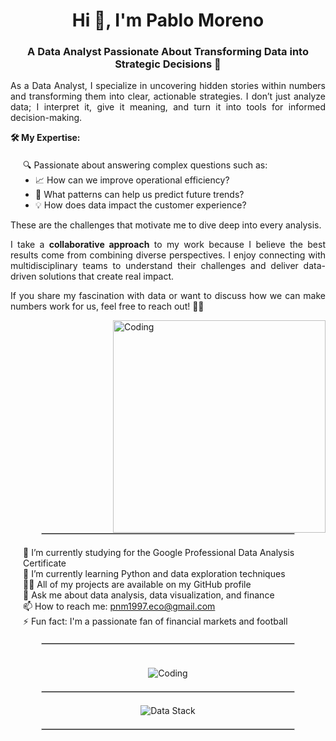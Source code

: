  <h1 align="center">Hi 👋, I'm Pablo Moreno</h1>
<h3 align="center">A Data Analyst Passionate About Transforming Data into Strategic Decisions 🚀</h3>

<div style="text-align: justify; max-width: 800px; margin: 0 auto;">
  <p>
    As a Data Analyst, I specialize in uncovering hidden stories within numbers and transforming them into clear, actionable strategies. I don’t just analyze data; I interpret it, give it meaning, and turn it into tools for informed decision-making.
  </p>
  <p>
    <strong>🛠️ My Expertise:</strong><br>
    <ul style="list-style-type: none; padding-left: 20px;">
      <li style="margin-top: 20px;">🔍 Passionate about answering complex questions such as:
        <ul style="list-style-type: disc; padding-left: 20px;">
          <li>📈 How can we improve operational efficiency?</li>
          <li>🔮 What patterns can help us predict future trends?</li>
          <li>💡 How does data impact the customer experience?</li>
        </ul>
      </li>
    </ul>
    These are the challenges that motivate me to dive deep into every analysis.
  </p>
  <p>
    I take a <strong>collaborative approach</strong> to my work because I believe the best results come from combining diverse perspectives. I enjoy connecting with multidisciplinary teams to understand their challenges and deliver data-driven solutions that create real impact.
  </p>
  <p>
    If you share my fascination with data or want to discuss how we can make numbers work for us, feel free to reach out! 🚀✨
  </p>
</div>
</div>
<img align="right" alt="Coding" width="340" src="https://user-images.githubusercontent.com/74038190/229223263-cf2e4b07-2615-4f87-9c38-e37600f8381a.gif">
<br><br>
<hr style="border: 1px solid #ccc; width: 80%; margin: 20px auto;">
<div style="text-align: left; max-width: 800px; margin: 0 auto;">
  <ul style="list-style-type: none; padding-left: 20px;">
    <li>🔭 I’m currently studying for the Google Professional Data Analysis Certificate</li>
    <li>🌱 I’m currently learning Python and data exploration techniques</li>
    <li>👨‍💻 All of my projects are available on my GitHub profile</li>
    <li>💬 Ask me about data analysis, data visualization, and finance</li>
    <li>📫 How to reach me: <a href="mailto:pnm1997.eco@gmail.com">pnm1997.eco@gmail.com</a></li>
    <li>⚡ Fun fact: I'm a passionate fan of financial markets and football</li>
  </ul>
</div>
<hr style="border: 1px solid #ccc; width: 80%; margin: 20px auto;">
<br>
<div style="text-align: center;">
  <img alt="Coding" src="https://i.imgur.com/UspWpbB.png" style="max-width: 100%; height: auto;">
</div>

<hr style="border: 1px solid #ccc; width: 80%; margin: 20px auto;">

<div style="text-align: center;">
  <img alt="Data Stack" src="https://i.imgur.com/qgXtneg.png" style="max-width: 100%; height: auto;">
</div>
<div style="text-align: center;">
<hr style="border: 1px solid #ccc; width: 80%; margin: 20px auto;">
